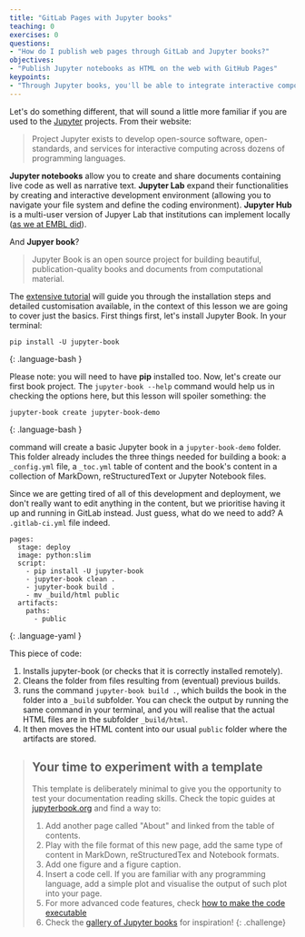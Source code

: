 ```yaml
---
title: "GitLab Pages with Jupyter books"
teaching: 0
exercises: 0
questions:
- "How do I publish web pages through GitLab and Jupyter books?"
objectives:
- "Publish Jupyter notebooks as HTML on the web with GitHub Pages"
keypoints:
- "Through Jupyter books, you'll be able to integrate interactive components and code in your web pages"
---
```


Let's do something different, that will sound a little more familiar if you are used to the
[Jupyter](https://jupyter.org/) projects. From their website:
> Project Jupyter exists to develop open-source software, open-standards, and services for interactive computing across
> dozens of programming languages.

**Jupyter notebooks** allow you to create and share documents containing live code as well as narrative text.
**Jupyter Lab** expand their functionalities by creating and interactive development environment (allowing you to
navigate your file system and define the coding environment). **Jupyter Hub** is a multi-user version of Jupyer Lab
that institutions can implement locally ([as we at EMBL did](https://jupyterhub.embl.de/)).

And **Jupyer book**?
> Jupyter Book is an open source project for building beautiful, publication-quality books and documents from
> computational material.

The [extensive tutorial](https://jupyterbook.org/start/your-first-book.html) will guide you through the installation
steps and detailed customisation available,  in the context of this lesson we are going to cover just the basics.
First things first, let's install Jupyter Book. In your terminal:

~~~
pip install -U jupyter-book
~~~
{: .language-bash }

Please note: you will need to have **pip** installed too. Now, let's create our first book project. The
`jupyter-book --help` command would help us in checking the options here, but this lesson will spoiler something: the

~~~
jupyter-book create jupyter-book-demo
~~~
{: .language-bash }

command will create a basic Jupyter book in a `jupyter-book-demo` folder. This folder already includes the three things
needed for building a book: a `_config.yml` file, a `_toc.yml` table of content and the book's content in a collection
of MarkDown, reStructuredText or Jupyter Notebook files.

Since we are getting tired of all of this development and deployment, we don't really want to edit anything in the
content, but we prioritise having it up and running in GitLab instead. Just guess, what do we need to add? A
`.gitlab-ci.yml` file indeed.

~~~
pages:
  stage: deploy
  image: python:slim
  script:
    - pip install -U jupyter-book
    - jupyter-book clean .
    - jupyter-book build .
    - mv _build/html public
  artifacts:
    paths:
      - public
~~~
{: .language-yaml }

This piece of code:
1. Installs jupyter-book (or checks that it is correctly installed remotely).
2. Cleans the folder from files resulting from (eventual) previous builds.
3. runs the command `jupyter-book build .`, which builds the book in the folder into a `_build`
subfolder. You can check the output by running the same command in your terminal, and you will realise that the
actual HTML files are in the subfolder `_build/html`.
4. It then moves the HTML content into our usual `public` folder where the artifacts are stored.

> ## Your time to experiment with a template
> This template is deliberately minimal to give you the opportunity to test your documentation reading skills.
> Check the topic guides at [jupyterbook.org](https://jupyterbook.org/intro.html) and find a way to:
> 1. Add another page called "About" and linked from the table of contents.
> 2. Play with the file format of this new page, add the same type of content in MarkDown, reStructuredTex and Notebook formats.
> 3. Add one figure and a figure caption.
> 4. Insert a code cell. If you are familiar with any programming language, add a simple plot and visualise the output of such plot into your page.
> 5. For more advanced code features, check [how to make the code executable](https://jupyterbook.org/interactive/thebe.html)
> 6. Check the [gallery of Jupyter books](https://executablebooks.org/en/latest/gallery.html) for inspiration!
{: .challenge}


